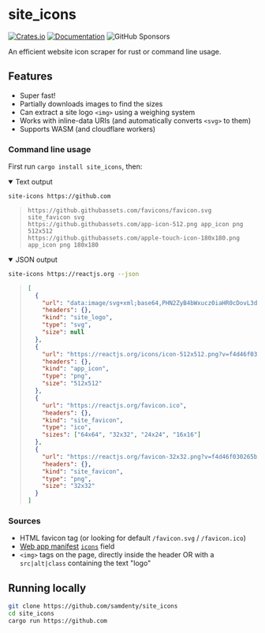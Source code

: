 # site_icons

[![Crates.io](https://img.shields.io/crates/v/site_icons.svg)](https://crates.io/crates/site_icons)
[![Documentation](https://docs.rs/site_icons/badge.svg)](https://docs.rs/site_icons/)
![GitHub Sponsors](https://img.shields.io/github/sponsors/samdenty?style=social)

An efficient website icon scraper for rust or command line usage.

## Features

- Super fast!
- Partially downloads images to find the sizes
- Can extract a site logo `<img>` using a weighing system
- Works with inline-data URIs (and automatically converts `<svg>` to them)
- Supports WASM (and cloudflare workers)

### Command line usage

First run `cargo install site_icons`, then:

<details open>
<summary>
Text output

```bash
site-icons https://github.com
```

</summary>

<blockquote>

```
https://github.githubassets.com/favicons/favicon.svg site_favicon svg
https://github.githubassets.com/app-icon-512.png app_icon png 512x512
https://github.githubassets.com/apple-touch-icon-180x180.png app_icon png 180x180
```

</blockquote>

</details>

<details open>
<summary>
JSON output

```bash
site-icons https://reactjs.org --json
```

</summary>

<blockquote>

```json
[
  {
    "url": "data:image/svg+xml;base64,PHN2ZyB4bWxucz0iaHR0cDovL3d3dy53My5vcmcvMjAwMC9zdmciIHZpZXdCb3g9Ii0xMS41IC0xMC4yMzE3NCAyMyAyMC40NjM0OCI+CiAgPHRpdGxlPlJlYWN0IExvZ288L3RpdGxlPgogIDxjaXJjbGUgY3g9IjAiIGN5PSIwIiByPSIyLjA1IiBmaWxsPSIjNjFkYWZiIi8+CiAgPGcgc3Ryb2tlPSIjNjFkYWZiIiBzdHJva2Utd2lkdGg9IjEiIGZpbGw9Im5vbmUiPgogICAgPGVsbGlwc2Ugcng9IjExIiByeT0iNC4yIi8+CiAgICA8ZWxsaXBzZSByeD0iMTEiIHJ5PSI0LjIiIHRyYW5zZm9ybT0icm90YXRlKDYwKSIvPgogICAgPGVsbGlwc2Ugcng9IjExIiByeT0iNC4yIiB0cmFuc2Zvcm09InJvdGF0ZSgxMjApIi8+CiAgPC9nPgo8L3N2Zz4K",
    "headers": {},
    "kind": "site_logo",
    "type": "svg",
    "size": null
  },
  {
    "url": "https://reactjs.org/icons/icon-512x512.png?v=f4d46f030265b4c48a05c999b8d93791",
    "headers": {},
    "kind": "app_icon",
    "type": "png",
    "size": "512x512"
  },
  {
    "url": "https://reactjs.org/favicon.ico",
    "headers": {},
    "kind": "site_favicon",
    "type": "ico",
    "sizes": ["64x64", "32x32", "24x24", "16x16"]
  },
  {
    "url": "https://reactjs.org/favicon-32x32.png?v=f4d46f030265b4c48a05c999b8d93791",
    "headers": {},
    "kind": "site_favicon",
    "type": "png",
    "size": "32x32"
  }
]
```

</blockquote>

</details>

### Sources

- HTML favicon tag (or looking for default `/favicon.svg` / `/favicon.ico`)
- [Web app manifest](https://developer.mozilla.org/en-US/docs/Web/Manifest) [`icons`](https://developer.mozilla.org/en-US/docs/Web/Manifest/icons) field
- `<img>` tags on the page, directly inside the header OR with a `src|alt|class` containing the text "logo"

## Running locally

```bash
git clone https://github.com/samdenty/site_icons
cd site_icons
cargo run https://github.com
```
